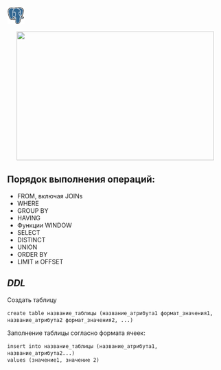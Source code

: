<div>
  <a href="https://stepik.org/course/63054/syllabus">
  <img src="https://github.com/devicons/devicon/blob/master/icons/postgresql/postgresql-original.svg" width="40px"/>
   </a>
 </div>                                                                                                                             <p align="center">

  <img width="460" height="300" src="http://www.fillmurray.com/460/300">

</p>
                                                   
## Порядок выполнения операций:

- FROM, включая JOINs
- WHERE
- GROUP BY
- HAVING
- Функции WINDOW
- SELECT
- DISTINCT
- UNION
- ORDER BY
- LIMIT и OFFSET
                                                                          
## _DDL_
Создать таблицу
```
create table название_таблицы (название_атрибута1 формат_значения1, название_атрибута2 формат_значения2, ...)
```
Заполнение таблицы согласно формата ячеек:
```
insert into название_таблицы (название_атрибута1, название_атрибута2...)
values (значение1, значение 2)
```
